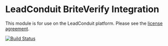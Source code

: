 # LeadConduit BriteVerify Integration

This module is for use on the LeadConduit platform. Please see the [license agreement](http://creativecommons.org/licenses/by-nc-nd/4.0/).

[![Build Status](https://travis-ci.org/activeprospect/leadconduit-integration-briteverify.png?branch=master)](https://travis-ci.org/activeprospect/leadconduit-integration-briteverify)
